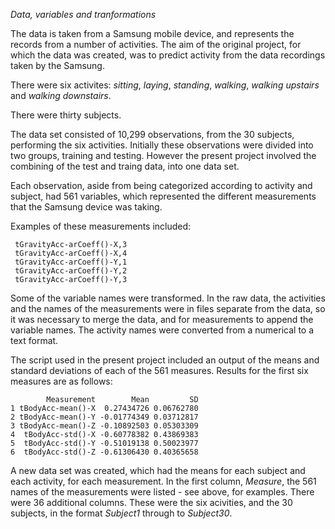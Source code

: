 *Data, variables and tranformations*

The data is taken from a Samsung mobile device, and represents the records from a number of activities.  The aim of the original project, for which the data was created, was to predict activity from the data recordings taken by the Samsung.

There were six activites: *sitting*, *laying*, *standing*, *walking*, *walking upstairs* and *walking downstairs*.

There were thirty subjects.

The data set consisted of 10,299 observations, from the 30 subjects, performing the six activities.  Initially these observations were divided into two groups, training and testing.  However the present project involved the combining of the test and traing data, into one data set.

Each observation, aside from being categorized according to activity and subject, had  561 variables, which represented the different measurements that the Samsung device was taking.  

Examples of these measurements included:

```
 tGravityAcc-arCoeff()-X,3
 tGravityAcc-arCoeff()-X,4 
 tGravityAcc-arCoeff()-Y,1
 tGravityAcc-arCoeff()-Y,2
 tGravityAcc-arCoeff()-Y,3
 ```

Some of the variable names were transformed.  In the raw data, the activities and the names of the measurements were in files separate from the data, so it was necessary to merge the data, and for measurements to append the variable names. The activity names were converted from a numerical to a text format.

The script used in the present project included an output of the means and standard deviations of each of the 561 measures.  Results for the first six measures are as follows:

```
        Measurement        Mean         SD
1 tBodyAcc-mean()-X  0.27434726 0.06762780
2 tBodyAcc-mean()-Y -0.01774349 0.03712817
3 tBodyAcc-mean()-Z -0.10892503 0.05303309
4  tBodyAcc-std()-X -0.60778382 0.43869383
5  tBodyAcc-std()-Y -0.51019138 0.50023977
6  tBodyAcc-std()-Z -0.61306430 0.40365658
```

A new data set was created, which had the means for each subject and each activity, for each measurement.  In the first column, *Measure*, the 561 names of the measurements were listed - see above, for examples.  There were 36 additional columns.  These were the six acivities, and the 30 subjects, in the format *Subject1* through to *Subject30*.  


